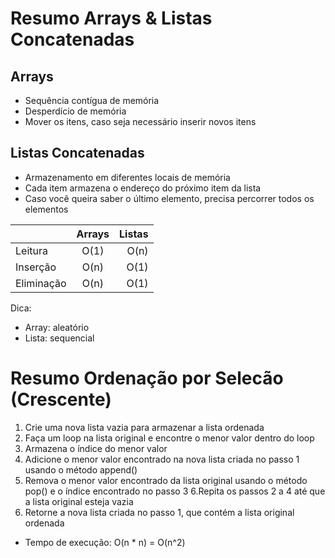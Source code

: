 # Resumo Arrays & Listas Concatenadas

## Arrays
- Sequência contígua de memória
- Desperdício de memória
- Mover os itens, caso seja necessário inserir novos itens

## Listas Concatenadas
- Armazenamento em diferentes locais de memória
- Cada item armazena o endereço do próximo item da lista
- Caso você queira saber o último elemento, precisa percorrer todos os elementos

|  | Arrays | Listas |
|----------|:--------:|--------:|
| Leitura | O(1) | O(n) |
| Inserção | O(n) | O(1) |
| Eliminação | O(n) | O(1) |

Dica:
- Array: aleatório
- Lista: sequencial

# Resumo Ordenação por Selecão (Crescente)

1. Crie uma nova lista vazia para armazenar a lista ordenada
2. Faça um loop na lista original e encontre o menor valor dentro do loop
3. Armazena o índice do menor valor
4. Adicione o menor valor encontrado na nova lista criada no passo 1 usando o método append()
5. Remova o menor valor encontrado da lista original usando o método pop() e o índice encontrado no passo 3
6.Repita os passos 2 a 4 até que a lista original esteja vazia
7. Retorne a nova lista criada no passo 1, que contém a lista original ordenada

- Tempo de execução: O(n * n) = O(n^2)